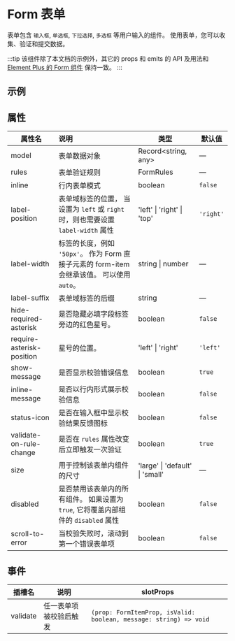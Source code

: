 # Form 表单

表单包含 `输入框`, `单选框`, `下拉选择`, `多选框` 等用户输入的组件。 使用表单，您可以收集、验证和提交数据。

:::tip
该组件除了本文档的示例外，其它的 props 和 emits 的 API 及用法和
[Element Plus 的 Form 组件](https://element-plus.org/zh-CN/component/form.html) 保持一致。
:::

## 示例



## 属性

| 属性名                    | 说明                                                         | 类型                            | 默认值    |
| ------------------------- | :----------------------------------------------------------- | ------------------------------- | --------- |
| model                     | 表单数据对象                                                 | Record<string, any&gt;          | —         |
| rules                     | 表单验证规则                                                 | FormRules                       | —         |
| inline                    | 行内表单模式                                                 | boolean                         | `false`   |
| label-position            | 表单域标签的位置， 当设置为 `left` 或 `right` 时，则也需要设置 `label-width` 属性 | 'left' \| 'right' \| 'top'      | `'right'` |
| label-width               | 标签的长度，例如 `'50px'`。 作为 Form 直接子元素的 form-item 会继承该值。 可以使用 `auto`。 | string \| number                | —         |
| label-suffix              | 表单域标签的后缀                                             | string                          | —         |
| hide-required-asterisk    | 是否隐藏必填字段标签旁边的红色星号。                         | boolean                         | `false`   |
| require-asterisk-position | 星号的位置。                                                 | 'left' \| 'right'               | `'left'`  |
| show-message              | 是否显示校验错误信息                                         | boolean                         | `true`    |
| inline-message            | 是否以行内形式展示校验信息                                   | boolean                         | `false`   |
| status-icon               | 是否在输入框中显示校验结果反馈图标                           | boolean                         | `false`   |
| validate-on-rule-change   | 是否在 `rules` 属性改变后立即触发一次验证                    | boolean                         | `true`    |
| size                      | 用于控制该表单内组件的尺寸                                   | 'large' \| 'default' \| 'small' | —         |
| disabled                  | 是否禁用该表单内的所有组件。 如果设置为 `true`, 它将覆盖内部组件的 `disabled` 属性 | boolean                         | `false`   |
| scroll-to-error           | 当校验失败时，滚动到第一个错误表单项                         | boolean                         | `false`   |

## 事件

| 插槽名   | 说明                   | slotProps                                                    |
| -------- | ---------------------- | ------------------------------------------------------------ |
| validate | 任一表单项被校验后触发 | `(prop: FormItemProp, isValid: boolean, message: string) => void` |

